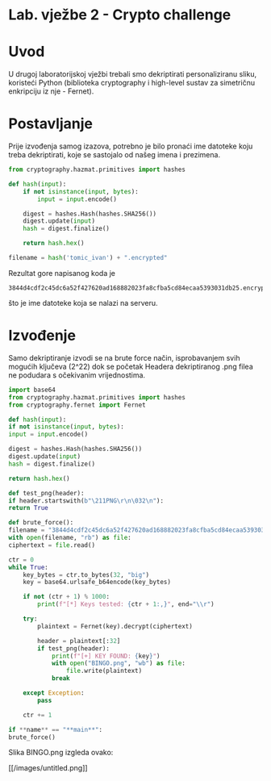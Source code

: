 # Lab. vježbe 2 - Crypto challenge

# Uvod

U drugoj laboratorijskoj vježbi trebali smo dekriptirati personaliziranu sliku, koristeći Python (biblioteka cryptography i high-level sustav za simetričnu enkripciju iz nje - Fernet). 

# Postavljanje

Prije izvođenja samog izazova, potrebno je bilo pronaći ime datoteke koju treba dekriptirati, koje se sastojalo od našeg imena i prezimena. 

```python
from cryptography.hazmat.primitives import hashes

def hash(input):
    if not isinstance(input, bytes):
        input = input.encode()

    digest = hashes.Hash(hashes.SHA256())
    digest.update(input)
    hash = digest.finalize()

    return hash.hex()

filename = hash('tomic_ivan') + ".encrypted"
```

Rezultat gore napisanog koda je 

```
3844d4cdf2c45dc6a52f427620ad168882023fa8cfba5cd84ecaa5393031db25.encrypted
```

što je ime datoteke koja se nalazi na serveru. 

# Izvođenje

Samo dekriptiranje izvodi se na brute force način, isprobavanjem svih mogućih ključeva (2^22) dok se početak Headera dekriptiranog .png filea ne podudara s očekivanim vrijednostima. 

```python
import base64
from cryptography.hazmat.primitives import hashes
from cryptography.fernet import Fernet

def hash(input):
if not isinstance(input, bytes):
input = input.encode()

digest = hashes.Hash(hashes.SHA256())
digest.update(input)
hash = digest.finalize()

return hash.hex()

def test_png(header):
if header.startswith(b"\211PNG\r\n\032\n"):
return True

def brute_force():
filename = "3844d4cdf2c45dc6a52f427620ad168882023fa8cfba5cd84ecaa5393031db25.encrypted"
with open(filename, "rb") as file:
ciphertext = file.read()

ctr = 0
while True:
    key_bytes = ctr.to_bytes(32, "big")
    key = base64.urlsafe_b64encode(key_bytes)

    if not (ctr + 1) % 1000:
        print(f"[*] Keys tested: {ctr + 1:,}", end="\\r")

    try:
        plaintext = Fernet(key).decrypt(ciphertext)

        header = plaintext[:32]
        if test_png(header):
            print(f"[+] KEY FOUND: {key}")
            with open("BINGO.png", "wb") as file:
                file.write(plaintext)
            break

    except Exception:
        pass

    ctr += 1

if **name** == "**main**":
brute_force()
```

Slika BINGO.png izgleda ovako:

[[/images/untitled.png]]

